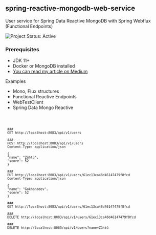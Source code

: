 
## spring-reactive-mongodb-web-service

User service for Spring Data Reactive MongoDB with Spring Webflux (Functional Endpoints)

![Project Status: Active](https://www.repostatus.org/badges/latest/active.svg)

### Prerequisites
* JDK 11+
* Docker or MongoDB installed
* [You can read my article on Medium](https://medium.com/yemeksepeti-teknoloji/spring-reactive-mongodb-ile-reactive-uygulama-geli%C5%9Ftirme-e046fa49ae58)


Examples

* Mono, Flux structures
* Functional Reactive Endpoints
* WebTestClient
* Spring Data Mongo Reactive

<code>  


     ### 
     GET http://localhost:8083/api/v1/users
      
     ###    
     POST http://localhost:8083/api/v1/users    
     Content-Type: application/json  
      
     {    
     "name": "Zühtü",    
     "score": 52    
     }  
      
     ###    
     PUT http://localhost:8083/api/v1/users/61ec13ca48d46147479f8fcd    
     Content-Type: application/json  
     
     {    
     "name": "Gokhanadev",    
     "score": 52    
     }  

     ###
     GET http://localhost:8083/api/v1/users/61ec13ca48d46147479f8fcd
     
     ###
     DELETE http://localhost:8083/api/v1/users/61ec13ca48d46147479f8fcd  
     
     ###    
     DELETE http://localhost:8083/api/v1/users?name=Zühtü  

</code>
